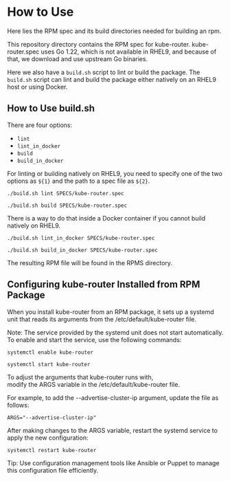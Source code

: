 # How to Use

Here lies the RPM spec and its build directories needed for building an rpm.

This repository directory contains the RPM spec for kube-router.
kube-router.spec uses Go 1.22, which is not available in RHEL9, and because of that, we download and use upstream Go binaries.

Here we also have a `build.sh` script to lint or build the package.
The `build.sh` script can lint and build the package either natively on an RHEL9 host or using Docker.

## How to Use build.sh

There are four options:
  - `lint`
  - `lint_in_docker`
  - `build`
  - `build_in_docker`

For linting or building natively on RHEL9, you need to specify one of the two options as `${1}` and the path to a spec file as `${2}`.

`./build.sh lint SPECS/kube-router.spec`

`./build.sh build SPECS/kube-router.spec`

There is a way to do that inside a Docker container if you cannot build natively on RHEL9.

`./build.sh lint_in_docker SPECS/kube-router.spec`

`./build.sh build_in_docker SPECS/kube-router.spec`

The resulting RPM file will be found in the RPMS directory.

## Configuring kube-router Installed from RPM Package

When you install kube-router from an RPM package, it sets up a systemd unit that reads its arguments from the /etc/default/kube-router file.

Note: The service provided by the systemd unit does not start automatically. To enable and start the service, use the following commands:

`systemctl enable kube-router`

`systemctl start kube-router`

To adjust the arguments that kube-router runs with, \
  modify the ARGS variable in the /etc/default/kube-router file.

For example, to add the --advertise-cluster-ip argument, update the file as follows:

`ARGS="--advertise-cluster-ip"`

After making changes to the ARGS variable, restart the systemd service to apply the new configuration:

`systemctl restart kube-router`

Tip: Use configuration management tools like Ansible or Puppet to manage this configuration file efficiently.
